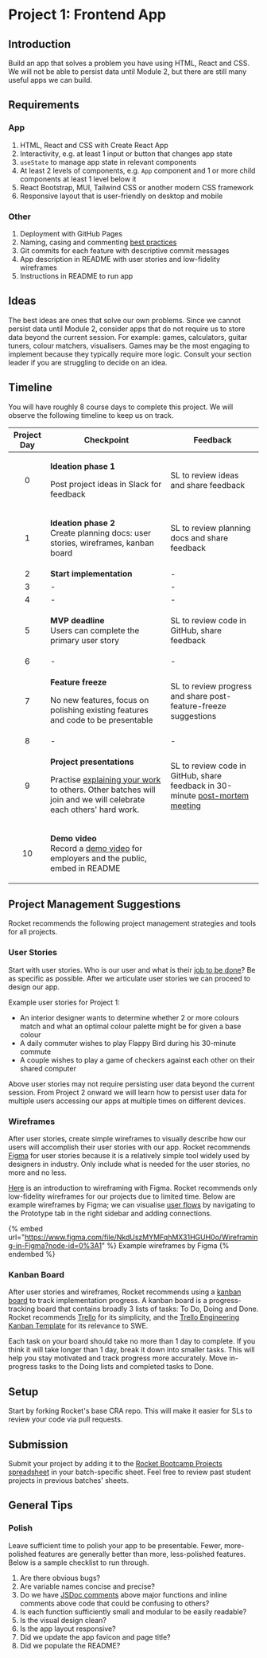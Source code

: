 # Project 1: Frontend App

## Introduction

Build an app that solves a problem you have using HTML, React and CSS. We will not be able to persist data until Module 2, but there are still many useful apps we can build.

## Requirements

### App

1. HTML, React and CSS with Create React App
2. Interactivity, e.g. at least 1 input or button that changes app state
3. `useState` to manage app state in relevant components
4. At least 2 levels of components, e.g. `App` component and 1 or more child components at least 1 level below it
5. React Bootstrap, MUI, Tailwind CSS or another modern CSS framework
6. Responsive layout that is user-friendly on desktop and mobile

### Other

1. Deployment with GitHub Pages
2. Naming, casing and commenting [best practices](../general-reference/naming-casing-and-commenting-conventions.md)
3. Git commits for each feature with descriptive commit messages
4. App description in README with user stories and low-fidelity wireframes
5. Instructions in README to run app

## Ideas

The best ideas are ones that solve our own problems. Since we cannot persist data until Module 2, consider apps that do not require us to store data beyond the current session. For example: games, calculators, guitar tuners, colour matchers, visualisers. Games may be the most engaging to implement because they typically require more logic. Consult your section leader if you are struggling to decide on an idea.

## Timeline

You will have roughly 8 course days to complete this project. We will observe the following timeline to keep us on track.

| Project Day | Checkpoint                                                                                                                                                                                                                        | Feedback                                                                                                                       |
| :---------: | --------------------------------------------------------------------------------------------------------------------------------------------------------------------------------------------------------------------------------- | ------------------------------------------------------------------------------------------------------------------------------ |
|      0      | <p><strong>Ideation phase 1</strong></p><p>Post project ideas in Slack for feedback</p>                                                                                                                                           | SL to review ideas and share feedback                                                                                          |
|      1      | <p><strong>Ideation phase 2</strong><br><strong></strong>Create planning docs: user stories, wireframes, kanban board</p>                                                                                                         | SL to review planning docs and share feedback                                                                                  |
|      2      | **Start implementation**                                                                                                                                                                                                          | -                                                                                                                              |
|      3      | -                                                                                                                                                                                                                                 | -                                                                                                                              |
|      4      | -                                                                                                                                                                                                                                 | -                                                                                                                              |
|      5      | <p><strong>MVP deadline</strong><br><strong></strong>Users can complete the primary user story</p>                                                                                                                                | SL to review code in GitHub, share feedback                                                                                    |
|      6      | -                                                                                                                                                                                                                                 | -                                                                                                                              |
|      7      | <p><strong>Feature freeze</strong></p><p>No new features, focus on polishing existing features and code to be presentable</p>                                                                                                     | SL to review progress and share post-feature-freeze suggestions                                                                |
|      8      | -                                                                                                                                                                                                                                 | -                                                                                                                              |
|      9      | <p><strong>Project presentations</strong></p><p>Practise <a href="../logistics/course-methodology.md#presentations">explaining your work</a> to others. Other batches will join and we will celebrate each others' hard work.</p> | SL to review code in GitHub, share feedback in 30-minute [post-mortem meeting](../logistics/course-methodology.md#post-mortem) |
|      10     | <p><strong>Demo video</strong><br><strong></strong>Record a <a href="../logistics/course-methodology.md#demo-video">demo video</a> for employers and the public, embed in README</p>                                              |                                                                                                                                |

## Project Management Suggestions

Rocket recommends the following project management strategies and tools for all projects.

### User Stories

Start with user stories. Who is our user and what is their [job to be done](https://hbr.org/2016/09/know-your-customers-jobs-to-be-done)? Be as specific as possible. After we articulate user stories we can proceed to design our app.

Example user stories for Project 1:

* An interior designer wants to determine whether 2 or more colours match and what an optimal colour palette might be for given a base colour
* A daily commuter wishes to play Flappy Bird during his 30-minute commute
* A couple wishes to play a game of checkers against each other on their shared computer

Above user stories may not require persisting user data beyond the current session. From Project 2 onward we will learn how to persist user data for multiple users accessing our apps at multiple times on different devices.

### Wireframes

After user stories, create simple wireframes to visually describe how our users will accomplish their user stories with our app. Rocket recommends [Figma](https://www.figma.com) for user stories because it is a relatively simple tool widely used by designers in industry. Only include what is needed for the user stories, no more and no less.

[Here](https://www.figma.com/blog/how-to-wireframe/) is an introduction to wireframing with Figma. Rocket recommends only low-fidelity wireframes for our projects due to limited time. Below are example wireframes by Figma; we can visualise [user flows](https://careerfoundry.com/en/blog/ux-design/what-are-user-flows/) by navigating to the Prototype tab in the right sidebar and adding connections.

{% embed url="https://www.figma.com/file/NkdUszMYMFqhMX31HGUH0o/Wireframing-in-Figma?node-id=0%3A1" %}
Example wireframes by Figma
{% endembed %}

### Kanban Board

After user stories and wireframes, Rocket recommends using a [kanban board](https://blog.trello.com/kanban-data-nave) to track implementation progress. A kanban board is a progress-tracking board that contains broadly 3 lists of tasks: To Do, Doing and Done. Rocket recommends [Trello](https://trello.com) for its simplicity, and the [Trello Engineering Kanban Template](https://trello.com/templates/engineering/kanban-template-LGHXvZNL) for its relevance to SWE.

Each task on your board should take no more than 1 day to complete. If you think it will take longer than 1 day, break it down into smaller tasks. This will help you stay motivated and track progress more accurately. Move in-progress tasks to the Doing lists and completed tasks to Done.

## Setup

Start by forking Rocket's base CRA repo. This will make it easier for SLs to review your code via pull requests.

## Submission

Submit your project by adding it to the [Rocket Bootcamp Projects spreadsheet](https://docs.google.com/spreadsheets/d/1YZ39naj5E6mNNkQ1akR\_FgeFO\_kM6aWCAr8zqrFOkt4/edit?usp=sharing) in your batch-specific sheet. Feel free to review past student projects in previous batches' sheets.

## General Tips

### Polish

Leave sufficient time to polish your app to be presentable. Fewer, more-polished features are generally better than more, less-polished features. Below is a sample checklist to run through.

1. Are there obvious bugs?
2. Are variable names concise and precise?
3. Do we have [JSDoc comments](https://jsdoc.app/about-getting-started.html#adding-documentation-comments-to-your-code) above major functions and inline comments above code that could be confusing to others?
4. Is each function sufficiently small and modular to be easily readable?
5. Is the visual design clean?
6. Is the app layout responsive?
7. Did we update the app favicon and page title?
8. Did we populate the README?
